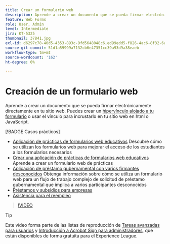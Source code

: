 ```yaml
---
title: Crear un formulario web
description: Aprende a crear un documento que se pueda firmar electrónicamente directamente en tu sitio web
feature: Web Forms
role: User, Admin
level: Intermediate
jira: KT-5325
thumbnail: 37841.jpg
exl-id: d6297c78-40d5-4353-893c-9fd5648048c6,ed99edd5-f826-4ac6-8f32-6a4e6e48ddc6
source-git-commit: 51d1a59999a7132cb6e47351cc39a93d9a38eaeb
workflow-type: tm+mt
source-wordcount: '162'
ht-degree: 0%

---
```


# Creación de un formulario web

Aprende a crear un documento que se pueda firmar electrónicamente directamente en tu sitio web. Puedes crear un [hipervínculo alojado a tu formulario](https://salesforceintegration.na2.echosign.com/public/esignWidget?wid=CBFCIBAA3AAABLblqZhBTZvjMual0H-M6HTSunw9hV1t-OdGbQI3d-nWJdEH76dHPxK1QH6DO9XGjch6QVho*) o usar el vínculo para incrustarlo en tu sitio web en html o JavaScript.

[!BADGE Casos prácticos]

* [Aplicación de prácticas de formularios web educativos](https://experienceleague.adobe.com/docs/document-cloud-learn/sign-learning-hub/expand/recipes/edu/usecase-edu-intern.html?lang=en)
Descubre cómo se utilizan los formularios web para mejorar el acceso de los estudiantes a los formularios necesarios
* [Crear una aplicación de prácticas de formularios web educativos](https://experienceleague.adobe.com/docs/document-cloud-learn/sign-learning-hub/expand/recipes/edu/usecase-edu-intern-create.html?lang=en)
Aprende a crear un formulario web de prácticas
* [Aplicación de préstamo gubernamental con varios firmantes desconocidos](https://experienceleague.adobe.com/docs/document-cloud-learn/sign-learning-hub/expand/recipes/gov/webform-multiple-signers.html?lang=en)
Obtenga información sobre cómo se utiliza un formulario web para un flujo de trabajo complejo de solicitud de préstamo gubernamental que implica a varios participantes desconocidos
* [Préstamos y subsidios para empresas](https://experienceleague.adobe.com/docs/document-cloud-learn/sign-learning-hub/expand/recipes/gov/usecasegovgrants.html?lang=en)
* [Asistencia para el reempleo](https://experienceleague.adobe.com/docs/document-cloud-learn/sign-learning-hub/expand/recipes/gov/usecasegovreemployment.html?lang=en)

>[!VIDEO](https://video.tv.adobe.com/v/37841?quality=12&learn=on&hidetitle=true)

>[!TIP]
>
>Este vídeo forma parte de las listas de reproducción de [Tareas avanzadas para usuarios](https://experienceleague.adobe.com/en/playlists/acrobat-sign-perform-advanced-tasks-business-users) y [Introducción a Acrobat Sign para administradores](https://experienceleague.adobe.com/en/playlists/acrobat-sign-get-started-administrators), que están disponibles de forma gratuita para el Experience League.
